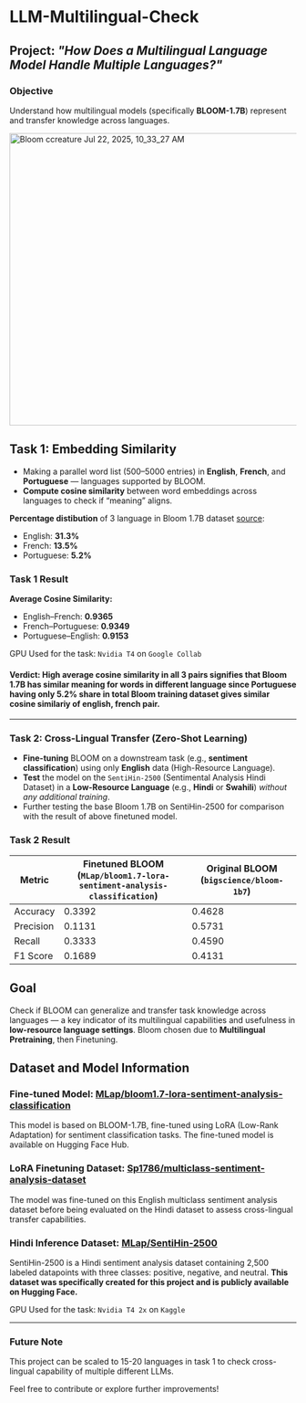 # LLM-Multilingual-Check

## Project: *"How Does a Multilingual Language Model Handle Multiple Languages?"*

### Objective
Understand how multilingual models (specifically **BLOOM-1.7B**) represent and transfer knowledge across languages.


<img width="512" height="512" alt="Bloom ccreature Jul 22, 2025, 10_33_27 AM" src="https://github.com/user-attachments/assets/6dc002c3-cc97-41f7-9ab4-41dc46b2358a" />


## Task 1: Embedding Similarity

-  Making a parallel word list (500–5000 entries) in **English**, **French**, and **Portuguese** — languages supported by BLOOM.
-  **Compute cosine similarity** between word embeddings across languages to check if “meaning” aligns.

**Percentage distibution** of 3 language in Bloom 1.7B dataset [source](https://huggingface.co/bigscience/bloom-1b7):
- English: **31.3%**
- French: **13.5%**
- Portuguese: **5.2%**

### Task 1 Result
**Average Cosine Similarity:**
- English–French: **0.9365**
- French–Portuguese: **0.9349**
- Portuguese–English: **0.9153**

GPU Used for the task: `Nvidia T4` on `Google Collab`

#### Verdict: High average cosine similarity in all 3 pairs signifies that Bloom 1.7B has similar meaning for words in different language since Portuguese having only 5.2% share in total Bloom training dataset  gives similar cosine similariy of english, french pair.

---

### Task 2: Cross-Lingual Transfer (Zero-Shot Learning)

-  **Fine-tuning** BLOOM on a downstream task (e.g., **sentiment classification**) using only **English** data (High-Resource Language).
-  **Test** the model on the `SentiHin-2500` (Sentimental Analysis Hindi Dataset) in a **Low-Resource Language** (e.g., **Hindi** or **Swahili**) *without any additional training*.
- Further testing the base Bloom 1.7B on SentiHin-2500 for comparison with the result of above finetuned model.




### Task 2 Result

| Metric     | Finetuned BLOOM (`MLap/bloom1.7-lora-sentiment-analysis-classification`) | Original BLOOM (`bigscience/bloom-1b7`) |
|------------|-------------------------------------------------------------------------|------------------------------------------|
| Accuracy   | 0.3392                                                                  | 0.4628                                   |
| Precision  | 0.1131                                                                  | 0.5731                                   |
| Recall     | 0.3333                                                                  | 0.4590                                   |
| F1 Score   | 0.1689                                                                  | 0.4131                                   |

##  Goal
Check if BLOOM can generalize and transfer task knowledge across languages — a key indicator of its multilingual capabilities and usefulness in **low-resource language settings**.
Bloom chosen due to **Multilingual Pretraining**, then Finetuning.


## Dataset and Model Information

### Fine-tuned Model: [MLap/bloom1.7-lora-sentiment-analysis-classification](https://huggingface.co/MLap/bloom1.7-lora-sentiment-analysis-classification)

This model is based on BLOOM-1.7B, fine-tuned using LoRA (Low-Rank Adaptation) for sentiment classification tasks. The fine-tuned model is available on Hugging Face Hub.

### LoRA Finetuning Dataset: [Sp1786/multiclass-sentiment-analysis-dataset](https://huggingface.co/datasets/Sp1786/multiclass-sentiment-analysis-dataset)

The model was fine-tuned on this English multiclass sentiment analysis dataset before being evaluated on the Hindi dataset to assess cross-lingual transfer capabilities.

### Hindi Inference Dataset: [MLap/SentiHin-2500](https://huggingface.co/datasets/MLap/SentiHin-2500)

SentiHin-2500 is a Hindi sentiment analysis dataset containing 2,500 labeled datapoints with three classes: positive, negative, and neutral. **This dataset was specifically created for this project and is publicly available on Hugging Face.**

GPU Used for the task: `Nvidia T4 2x` on `Kaggle`




---

### Future Note
This project can be scaled to 15-20 languages in task 1 to check cross-lingual capability of multiple different LLMs.

Feel free to contribute or explore further improvements!

